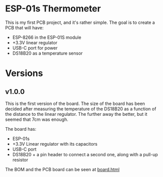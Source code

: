 # ESP-01s Thermometer

This is my first PCB project, and it's rather simple.
The goal is to create a PCB that will have: 
  - ESP-8266 in the ESP-01S module
  - +3.3V linear regulator
  - USB-C port for power
  - DS18B20 as a temperature sensor

# Versions

## v1.0.0

This is the first version of the board. The size of the board has been decided
after measuring the temperature of the DS18B20 as a function of the distance to
the linear regulator. The further away the better, but it seemed that 7cm was
enough.

The board has:
  - ESP-01s
  - +3.3V Linear regulator with its capacitors
  - USB-C port
  - DS18B20 + a pin header to connect a second one, along with a pull-up resistor

The BOM and the PCB board can be seen at [board.html](http://htmlpreview.github.io/?https://raw.githubusercontent.com/Mael-Le-Garrec/ESP-01S_thermometer/v1.0.0/html/board.html)

